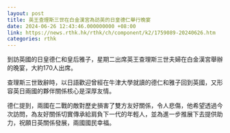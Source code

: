 ```yaml
---
layout: post
title: 英王查理斯三世在白金漢宮為訪英的日皇德仁舉行晚宴
date: 2024-06-26 12:43:46.000000000 +08:00
link: https://news.rthk.hk/rthk/ch/component/k2/1759089-20240626.htm
categories: rthk
---
```


到訪英國的日皇德仁和皇后雅子，星期二出席英王查理斯三世夫婦在白金漢宮舉辦的晚宴，大約170人出席。

查理斯三世致辭時，以日語歡迎曾經在牛津大學就讀的德仁和雅子回到英國，又形容英日兩國的夥伴關係核心是深厚友情。

德仁提到，兩國在二戰的敵對歷史損害了雙方友好關係，令人悲傷，他希望透過今次訪問，為友好關係切實傳承給肩負下一代的年輕人，並為進一步推展下去提供助力，祝願日英關係發展，兩國國民幸福。
